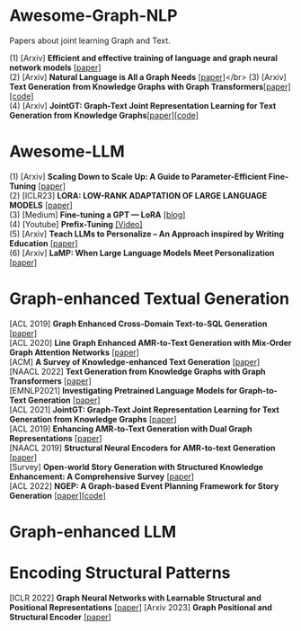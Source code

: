 # Awesome-Graph-NLP
Papers about joint learning Graph and Text.


(1) [Arxiv] **Efficient and effective training of language and graph neural network models** [[paper]](https://arxiv.org/pdf/2206.10781.pdf)</br>
(2) [Arxiv] **Natural Language is All a Graph Needs** [[paper]](https://arxiv.org/pdf/2308.07134.pdf#:~:text=By%20exclusively%20using%20natural%20language,unified%20pipeline%20in%20generative%20manner.)</br>
(3) [Arxiv] **Text Generation from Knowledge Graphs with Graph Transformers**[[paper]](https://arxiv.org/pdf/1904.02342.pdf)[[code]](https://github.com/rikdz/GraphWriter)</br>
(4) [Arxiv] **JointGT: Graph-Text Joint Representation Learning for Text Generation from Knowledge Graphs**[[paper]](https://arxiv.org/pdf/2106.10502v1.pdf)[[code]](https://github.com/thu-coai/JointGT)</br>



# Awesome-LLM
(1) [Arxiv] **Scaling Down to Scale Up: A Guide to Parameter-Efficient Fine-Tuning** [[paper]](https://arxiv.org/pdf/2303.15647.pdf)</br>
(2) [ICLR23] **LORA: LOW-RANK ADAPTATION OF LARGE LANGUAGE MODELS** [[paper]](https://arxiv.org/pdf/2106.09685.pdf)</br>
(3) [Medium] **Fine-tuning a GPT — LoRA** [[blog]](https://dataman-ai.medium.com/fine-tune-a-gpt-lora-e9b72ad4ad3)</br>
(4) [Youtube] **Prefix-Tuning** [[Video]](https://www.google.com/search?q=prefix-tuning+code+tutorial&oq=prefix-tuning+code+tutorial&aqs=chrome..69i57j33i160l2j33i160i395.6584j1j4&sourceid=chrome&ie=UTF-8#fpstate=ive&vld=cid:d35e60fa,vid:TwE2m6Z991s)</br>
(5) [Arxiv] **Teach LLMs to Personalize – An Approach inspired by Writing Education** [[paper]](https://arxiv.org/pdf/2308.07968.pdf)</br>
(6) [Arxiv] **LaMP: When Large Language Models Meet Personalization** [[paper]](https://arxiv.org/pdf/2304.11406.pdf)

# Graph-enhanced Textual Generation
[ACL 2019] **Graph Enhanced Cross-Domain Text-to-SQL Generation** [[paper]](https://aclanthology.org/D19-5319/)</br>
[ACL 2020] **Line Graph Enhanced AMR-to-Text Generation with Mix-Order Graph Attention Networks** [[paper]](https://aclanthology.org/2020.acl-main.67/)</br>
[ACM] **A Survey of Knowledge-enhanced Text Generation** [[paper]](https://dl.acm.org/doi/abs/10.1145/3512467)</br>
[NAACL 2022] **Text Generation from Knowledge Graphs with Graph Transformers** [[paper]](https://arxiv.org/abs/1904.02342)</br>
[EMNLP2021] **Investigating Pretrained Language Models for Graph-to-Text Generation** [[paper]](https://arxiv.org/abs/2007.08426)</br>
[ACL 2021] **JointGT: Graph-Text Joint Representation Learning for Text Generation from Knowledge Graphs** [[paper]](https://arxiv.org/abs/2106.10502)</br>
[ACL 2019] **Enhancing AMR-to-Text Generation with Dual Graph Representations** [[paper]](https://aclanthology.org/D19-1314.pdf)</br>
[NAACL 2019] **Structural Neural Encoders for AMR-to-text Generation** [[paper]](https://arxiv.org/abs/1903.11410)</br>
[Survey] **Open-world Story Generation with Structured Knowledge Enhancement: A Comprehensive Survey** [[paper]](https://arxiv.org/pdf/2212.04634.pdf)</br>
[ACL 2022] **NGEP: A Graph-based Event Planning Framework for Story Generation** [[paper]](https://arxiv.org/pdf/2210.10602.pdf)[[code]](https://github.com/tangg555/NGEP-eventplan)


# Graph-enhanced LLM


# Encoding Structural Patterns
[ICLR 2022] **Graph Neural Networks with Learnable Structural and Positional Representations** [[paper]](https://openreview.net/forum?id=wTTjnvGphYj)
[Arxiv 2023] **Graph Positional and Structural Encoder** [[paper]](https://arxiv.org/pdf/2307.07107.pdf)

